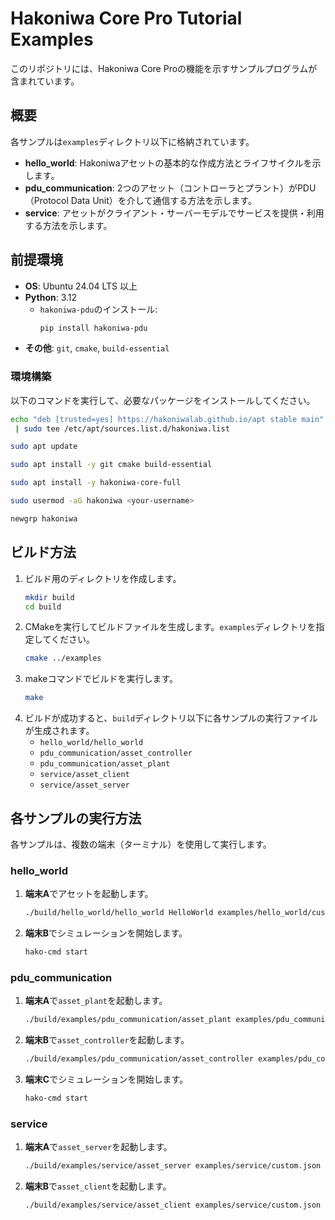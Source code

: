 # Hakoniwa Core Pro Tutorial Examples

このリポジトリには、Hakoniwa Core Proの機能を示すサンプルプログラムが含まれています。

## 概要

各サンプルは`examples`ディレクトリ以下に格納されています。

*   **hello_world**: Hakoniwaアセットの基本的な作成方法とライフサイクルを示します。
*   **pdu_communication**: 2つのアセット（コントローラとプラント）がPDU（Protocol Data Unit）を介して通信する方法を示します。
*   **service**: アセットがクライアント・サーバーモデルでサービスを提供・利用する方法を示します。

## 前提環境

*   **OS**: Ubuntu 24.04 LTS 以上
*   **Python**: 3.12 
    *   `hakoniwa-pdu`のインストール:
        ```bash
        pip install hakoniwa-pdu
        ```
*   **その他**: `git`, `cmake`, `build-essential`

### 環境構築

以下のコマンドを実行して、必要なパッケージをインストールしてください。

```bash
echo "deb [trusted=yes] https://hakoniwalab.github.io/apt stable main" \
 | sudo tee /etc/apt/sources.list.d/hakoniwa.list
```

```bash
sudo apt update
```

```bash
sudo apt install -y git cmake build-essential
```

```bash
sudo apt install -y hakoniwa-core-full
```

```bash
sudo usermod -aG hakoniwa <your-username>
```

```bash
newgrp hakoniwa
```

## ビルド方法

1.  ビルド用のディレクトリを作成します。
    ```bash
    mkdir build
    cd build
    ```
2.  CMakeを実行してビルドファイルを生成します。`examples`ディレクトリを指定してください。
    ```bash
    cmake ../examples
    ```
3.  makeコマンドでビルドを実行します。
    ```bash
    make
    ```
4.  ビルドが成功すると、`build`ディレクトリ以下に各サンプルの実行ファイルが生成されます。
    *   `hello_world/hello_world`
    *   `pdu_communication/asset_controller`
    *   `pdu_communication/asset_plant`
    *   `service/asset_client`
    *   `service/asset_server`

## 各サンプルの実行方法

各サンプルは、複数の端末（ターミナル）を使用して実行します。

### hello_world

1.  **端末A**でアセットを起動します。

    ```bash
    ./build/hello_world/hello_world HelloWorld examples/hello_world/custom.json 20
    ```

2.  **端末B**でシミュレーションを開始します。

    ```bash
    hako-cmd start
    ```

### pdu_communication

1.  **端末A**で`asset_plant`を起動します。

    ```bash
    ./build/examples/pdu_communication/asset_plant examples/pdu_communication/custom.json
    ```

2.  **端末B**で`asset_controller`を起動します。

    ```bash
    ./build/examples/pdu_communication/asset_controller examples/pdu_communication/custom.json
    ```

3.  **端末C**でシミュレーションを開始します。

    ```bash
    hako-cmd start
    ```

### service

1.  **端末A**で`asset_server`を起動します。

    ```bash
    ./build/examples/service/asset_server examples/service/custom.json normal
    ```

2.  **端末B**で`asset_client`を起動します。

    ```bash
    ./build/examples/service/asset_client examples/service/custom.json
    ```
